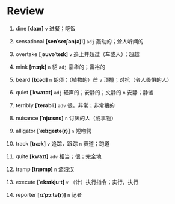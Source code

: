 # Review
1. dine **[daɪn]** `v` 进餐；吃饭

2. sensational **[senˈseɪʃən(ə)l]** `adj` 轰动的；耸人听闻的

3. overtake **[ˌəʊvəˈteɪk]** `v` 追上并超过（车或人）；超越

4. mink **[mɪŋk]** `n` 貂 `adj` 豪华的；富裕的

5. beard **[bɪəd]** `n` 胡须；（植物的）芒 `v` 顶撞；对抗（令人畏惧的人）

6. quiet **[ˈkwaɪət]** `adj` 轻声的；安静的；文静的 `n` 安静；静谧

7. terribly **[ˈterəbli]** `adv` 很，非常；非常糟的

8. nuisance **[ˈnjuːsns]** `n` 讨厌的人（或事物）

9. alligator **[ˈælɪɡeɪtə(r)]** `n` 短吻鳄

10. track **[træk]** `v` 追踪，跟踪 `n` 赛道；跑道

11. quite **[kwaɪt]** `adv` 相当；很；完全地

12. tramp **[træmp]** `n` 流浪汉

13. execute **[ˈeksɪkjuːt]** `v` （计）执行指令；实行，执行

14. reporter **[rɪˈpɔːtə(r)]** `n` 记者

